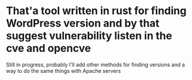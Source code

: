 # That'a tool written in rust for finding WordPress version and by that suggest vulnerability listen in the cve and opencve

Still in progress, probably I'll add other methods for finding versions and a way to do the same things with Apache servers
